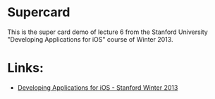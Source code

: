 Supercard
==============

This is the super card demo of lecture 6 from the Stanford University "Developing Applications for iOS" course of Winter 2013.

Links:
==============
* [Developing Applications for iOS - Stanford Winter 2013][link]

[link]: https://itunes.apple.com/ro/course/coding-together-developing/id593208016
